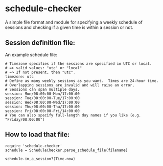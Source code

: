 schedule-checker
===============

A simple file format and module for specifying a weekly schedule of sessions and checking if a given time is within a session or not.


Session definition file:
---------

An example schedule file:

    # Timezone specifies if the sessions are specified in UTC or local.
    # => valid values: "utc" or "local"
    # => If not present, then "utc".
    timezone: utc
    # Define as many weekly sessions as you want.  Times are 24-hour time.
    # Overlapping sessions are invalid and will raise an error.
    # Sessions can span multiple days.
    session: Mon/08:00:00-Mon/17:00:00
    session: Tue/08:00:00-Tue/17:00:00
    session: Wed/08:00:00-Wed/17:00:00
    session: Thu/08:00:00-Thu/17:00:00
    session: Fri/08:00:00-Fri/14:00:00
    # You can also specify full-length day names if you like (e.g. "Friday/08:00:00")


How to load that file:
---

    require 'schedule-checker'
    schedule = ScheduleChecker.parse_schedule_file(filename)

    schedule.in_a_session?(Time.now)
